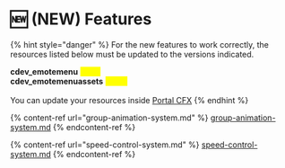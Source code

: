 # 🆕 (NEW) Features

{% hint style="danger" %}
For the new features to work correctly, the resources listed below must be updated to the versions indicated.

**cdev\_emotemenu** <mark style="color:yellow;">^1.6.0</mark>\
**cdev\_emotemenuassets** <mark style="color:yellow;">^4.0.0</mark>\
\
You can update your resources inside [Portal CFX](https://portal.cfx.re/)
{% endhint %}

{% content-ref url="group-animation-system.md" %}
[group-animation-system.md](group-animation-system.md)
{% endcontent-ref %}

{% content-ref url="speed-control-system.md" %}
[speed-control-system.md](speed-control-system.md)
{% endcontent-ref %}
